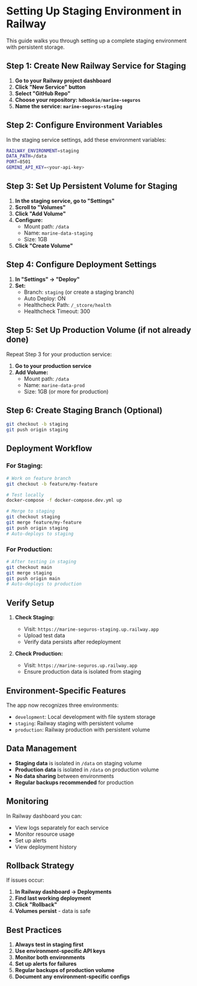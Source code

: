 # Setting Up Staging Environment in Railway

This guide walks you through setting up a complete staging environment with persistent storage.

## Step 1: Create New Railway Service for Staging

1. **Go to your Railway project dashboard**
2. **Click "New Service" button**
3. **Select "GitHub Repo"**
4. **Choose your repository: `hdbookie/marine-seguros`**
5. **Name the service: `marine-seguros-staging`**

## Step 2: Configure Environment Variables

In the staging service settings, add these environment variables:

```bash
RAILWAY_ENVIRONMENT=staging
DATA_PATH=/data
PORT=8501
GEMINI_API_KEY=<your-api-key>
```

## Step 3: Set Up Persistent Volume for Staging

1. **In the staging service, go to "Settings"**
2. **Scroll to "Volumes"**
3. **Click "Add Volume"**
4. **Configure:**
   - Mount path: `/data`
   - Name: `marine-data-staging`
   - Size: 1GB
5. **Click "Create Volume"**

## Step 4: Configure Deployment Settings

1. **In "Settings" → "Deploy"**
2. **Set:**
   - Branch: `staging` (or create a staging branch)
   - Auto Deploy: ON
   - Healthcheck Path: `/_stcore/health`
   - Healthcheck Timeout: 300

## Step 5: Set Up Production Volume (if not already done)

Repeat Step 3 for your production service:
1. **Go to your production service**
2. **Add Volume:**
   - Mount path: `/data`
   - Name: `marine-data-prod`
   - Size: 1GB (or more for production)

## Step 6: Create Staging Branch (Optional)

```bash
git checkout -b staging
git push origin staging
```

## Deployment Workflow

### For Staging:
```bash
# Work on feature branch
git checkout -b feature/my-feature

# Test locally
docker-compose -f docker-compose.dev.yml up

# Merge to staging
git checkout staging
git merge feature/my-feature
git push origin staging
# Auto-deploys to staging
```

### For Production:
```bash
# After testing in staging
git checkout main
git merge staging
git push origin main
# Auto-deploys to production
```

## Verify Setup

1. **Check Staging:**
   - Visit: `https://marine-seguros-staging.up.railway.app`
   - Upload test data
   - Verify data persists after redeployment

2. **Check Production:**
   - Visit: `https://marine-seguros.up.railway.app`
   - Ensure production data is isolated from staging

## Environment-Specific Features

The app now recognizes three environments:
- `development`: Local development with file system storage
- `staging`: Railway staging with persistent volume
- `production`: Railway production with persistent volume

## Data Management

- **Staging data** is isolated in `/data` on staging volume
- **Production data** is isolated in `/data` on production volume
- **No data sharing** between environments
- **Regular backups recommended** for production

## Monitoring

In Railway dashboard you can:
- View logs separately for each service
- Monitor resource usage
- Set up alerts
- View deployment history

## Rollback Strategy

If issues occur:
1. **In Railway dashboard → Deployments**
2. **Find last working deployment**
3. **Click "Rollback"**
4. **Volumes persist** - data is safe

## Best Practices

1. **Always test in staging first**
2. **Use environment-specific API keys**
3. **Monitor both environments**
4. **Set up alerts for failures**
5. **Regular backups of production volume**
6. **Document any environment-specific configs**